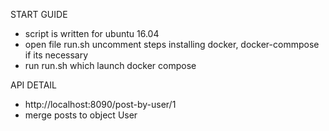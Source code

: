 START GUIDE
  - script is written for ubuntu 16.04
  - open file run.sh uncomment steps installing docker, docker-commpose if its necessary
  - run run.sh which launch docker compose

API DETAIL
- http://localhost:8090/post-by-user/1
- merge posts to object User
   





